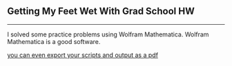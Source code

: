 ## Getting My Feet Wet With Grad School HW

---
I solved some practice problems using Wolfram Mathematica. Wolfram Mathematica is a good software.

[you can even export your scripts and output as a pdf](assests/HW0_TimThompson.pdf)
